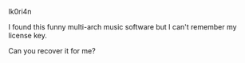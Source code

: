 Ik0ri4n

I found this funny multi-arch music software but I can't remember my license key.

Can you recover it for me?
